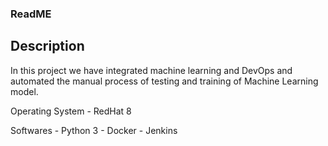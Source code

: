 ### ReadME

## Description 
In this project we have integrated machine learning and DevOps and automated the manual process of testing and training of Machine Learning model.

Operating System - RedHat 8

Softwares 
	- Python 3
	- Docker
	- Jenkins
	
